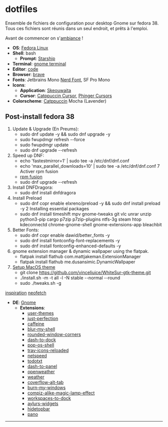 # dotfiles
Ensemble de fichiers de configuration pour desktop Gnome sur fedora 38.
Tous ces fichiers sont réunis dans un seul endroit, et prêts à l'emploi.

Avant de commencer on s'[ambiance](https://www.youtube.com/watch?v=9Broidxg7w0) !
- **OS**: [Fedora Linux](https://getfedora.org/)
- **Shell**: bash
  - **Prompt**: [Starship](https://starship.rs/)
- **Terminal**: [gnome terminal](https://help.gnome.org/users/gnome-terminal/stable/)
- **Editor**: [code](https://code.visualstudio.com/)
- **Browser**: [brave](https://brave.com/)
- **Fonts**: Jetbrains Mono [Nerd Font](https://www.nerdfonts.com/), SF Pro Mono
- **Icons**:
  - **Application**: [Skeouwaita](https://github.com/Frostbitten-jello/Skeuowaita)
  - **Cursor**: [Catppuccin Cursor](https://github.com/catppuccin/cursors), [Phinger Cursors](https://github.com/phisch/phinger-cursors)
- **Colorscheme**: [Catppuccin](https://github.com/catppuccin/catppuccin) Mocha (Lavender)

## Post-install fedora 38
1. Update & Upgrade (En Preums):
	- sudo dnf update -y && sudo dnf upgrade -y
	- sudo fwupdmgr refresh --force
	- sudo fwupdmgr update
	- sudo dnf upgrade --refresh
6. Speed up DNF:
	- echo 'fastestmirror=1' | sudo tee -a /etc/dnf/dnf.conf
	- echo 'max_parallel_downloads=10' | sudo tee -a /etc/dnf/dnf.conf
7 Activer rpm fusion
	- [rpm fusion](https://rpmfusion.org/Configuration)
	- sudo dnf upgrade --refresh
7. Install DNFDragora:
	- sudo dnf install dnfdragora
4. Install Preload
	- sudo dnf copr enable elxreno/preload -y && sudo dnf install preload -y
2 Installing essential packages
	- sudo dnf install timeshift mpv gnome-tweaks git vlc unrar unzip python3-pip cargo p7zip p7zip-plugins ntfs-3g steam htop kdeconnectd chrome-gnome-shell gnome-extensions-app bleachbit
11. Better Fonts:
	- sudo dnf copr enable dawid/better_fonts -y
	- sudo dnf install fontconfig-font-replacements -y
	- sudo dnf install fontconfig-enhanced-defaults -y
13. gnome extension manager & dynamic wallpaper using the flatpak. 
	- flatpak install flathub com.mattjakeman.ExtensionManager
	- flatpak install flathub me.dusansimic.DynamicWallpaper
14. [Setup MacOS theme](https://github.com/vinceliuice/WhiteSur-gtk-theme)
	- git clone https://github.com/vinceliuice/WhiteSur-gtk-theme.git
	- ./install.sh -m -t all -l -N stable --normal --round
	- sudo ./tweaks.sh -g

[inspiration](https://github.com/lime-desu/dootsfile)
[neofetch](https://itsfoss.com/using-neofetch/)

- **DE**: [Gnome](https://www.gnome.org/)
  - **Extensions**:
    -  [user-themes](https://extensions.gnome.org/extension/19/user-themes/)
    -  [just-perfection](https://extensions.gnome.org/extension/3843/just-perfection/)
    -  [caffeine](https://extensions.gnome.org/extension/517/caffeine/)
    -  [blur-my-shell](https://extensions.gnome.org/extension/3193/blur-my-shell/)
    -  [rounded-window-corners](https://extensions.gnome.org/extension/5237/rounded-window-corners/)
    -  [dash-to-dock](https://extensions.gnome.org/extension/307/dash-to-dock/)
    -  [pop-os-shell](https://github.com/pop-os/shell)
    -  [tray-icons-reloaded](https://extensions.gnome.org/extension/2890/tray-icons-reloaded/)
    -  [netspeed](https://extensions.gnome.org/extension/104/netspeed/)
    -  [todotxt](https://extensions.gnome.org/extension/570/todotxt/)
    -  [dash-to-panel](https://extensions.gnome.org/extension/1160/dash-to-panel/)
    -  [openweather](https://extensions.gnome.org/extension/750/openweather/)
    -  [weather](https://extensions.gnome.org/extension/613/weather/)
    -  [coverflow-alt-tab](https://extensions.gnome.org/extension/97/coverflow-alt-tab/)
    -  [burn-my-windows](https://extensions.gnome.org/extension/4679/burn-my-windows/)
    -  [compiz-alike-magic-lamp-effect](https://extensions.gnome.org/extension/3740/compiz-alike-magic-lamp-effect/)
    -  [workspaces-to-dock](https://extensions.gnome.org/extension/427/workspaces-to-dock/)
    -  [aylurs-widgets](https://extensions.gnome.org/extension/5338/aylurs-widgets/)
    -  [hidetopbar](https://extensions.gnome.org/extension/545/hide-top-bar/)
    -  [pano](https://extensions.gnome.org/extension/5278/pano/)

---


